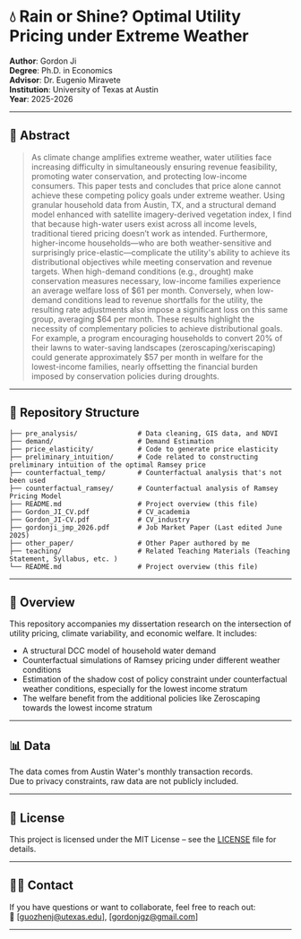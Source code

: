 # 💧 Rain or Shine? Optimal Utility Pricing under Extreme Weather

**Author**: Gordon Ji  
**Degree**: Ph.D. in Economics  
**Advisor**: Dr. Eugenio Miravete  
**Institution**: University of Texas at Austin  
**Year**: 2025-2026


---

## 📄 Abstract

> As climate change amplifies extreme weather, water utilities face increasing difficulty in simultaneously ensuring revenue feasibility, promoting water conservation, and protecting low-income consumers.
> This paper tests and concludes that price alone cannot achieve these competing policy goals under extreme weather.
> Using granular household data from Austin, TX, and a structural demand model enhanced with satellite imagery-derived vegetation index, I find that because high-water users exist across all income levels, traditional tiered pricing doesn’t work as intended.
> Furthermore, higher-income households—who are both weather-sensitive and surprisingly price-elastic—complicate the utility's ability to achieve its distributional objectives while meeting conservation and revenue targets.
> When high-demand conditions (e.g., drought) make conservation measures necessary, low-income families experience an average welfare loss of $61 per month. Conversely, when low-demand conditions lead to revenue shortfalls for the utility, the resulting rate adjustments also impose a significant loss on this same group, averaging $64 per month.
> These results highlight the necessity of complementary policies to achieve distributional goals.
> For example, a program encouraging households to convert 20% of their lawns to water-saving landscapes (zeroscaping/xeriscaping) could generate approximately $57 per month in welfare for the lowest-income families, nearly offsetting the financial burden imposed by conservation policies during droughts.

---
## 📂 Repository Structure

```text
├── pre_analysis/               # Data cleaning, GIS data, and NDVI
├── demand/                     # Demand Estimation
├── price_elasticity/           # Code to generate price elasticity
├── preliminary_intuition/      # Code related to constructing preliminary intuition of the optimal Ramsey price
├── counterfactual_temp/        # Counterfactual analysis that's not been used
├── counterfactual_ramsey/      # Counterfactual analysis of Ramsey Pricing Model
├── README.md                   # Project overview (this file)
├── Gordon_JI_CV.pdf            # CV_academia
├── Gordon_JI-CV.pdf            # CV_industry
├── gordonji_jmp_2026.pdf       # Job Market Paper (Last edited June 2025)
├── other_paper/                # Other Paper authored by me
├── teaching/                   # Related Teaching Materials (Teaching Statement, Syllabus, etc. )
└── README.md                   # Project overview (this file)

```
---

## 🧠 Overview

This repository accompanies my dissertation research on the intersection of utility pricing, climate variability, and economic welfare. It includes:

- A structural DCC model of household water demand
- Counterfactual simulations of Ramsey pricing under different weather conditions
- Estimation of the shadow cost of policy constraint under counterfactual weather conditions, especially for the lowest income stratum
- The welfare benefit from the additional policies like Zeroscaping towards the lowest income stratum

---

## 📊 Data

The data comes from Austin Water's monthly transaction records.  
Due to privacy constraints, raw data are not publicly included.  

---

## 📝 License

This project is licensed under the MIT License – see the [LICENSE](LICENSE) file for details.


---

## 🙋‍♂️ Contact

If you have questions or want to collaborate, feel free to reach out:  
📧 [guozhenj@utexas.edu], [gordonjgz@gmail.com]

---
